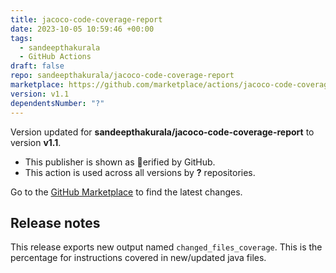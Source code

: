 ```yaml
---
title: jacoco-code-coverage-report
date: 2023-10-05 10:59:46 +00:00
tags:
  - sandeepthakurala
  - GitHub Actions
draft: false
repo: sandeepthakurala/jacoco-code-coverage-report
marketplace: https://github.com/marketplace/actions/jacoco-code-coverage-report
version: v1.1
dependentsNumber: "?"
---
```



Version updated for **sandeepthakurala/jacoco-code-coverage-report** to version **v1.1**.
- This publisher is shown as erified by GitHub.
- This action is used across all versions by **?** repositories.

Go to the [GitHub Marketplace](https://github.com/marketplace/actions/jacoco-code-coverage-report) to find the latest changes.

## Release notes

This release exports new output named `changed_files_coverage`. This is the percentage for instructions covered in new/updated java files.
